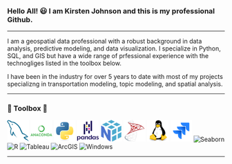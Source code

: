 ### Hello All! :smiley: I am Kirsten Johnson and this is my professional Github.
---
I am a geospatial data professional with a robust background in data analysis, predictive modeling, and data visualization. I specialize in Python, SQL, and GIS but have a wide range of prfessional experience with the technogliges listed in the toolbox below. 

I have been in the industry for over 5 years to date with most of my projects specializng in transportation modeling, topic modeling, and spatial analysis.  

---

### 🧰 Toolbox 🧰

<img src = "https://github.com/devicons/devicon/blob/master/icons/mysql/mysql-original.svg" alt="My SQL" width="50" height="50" /> <img src = "https://github.com/devicons/devicon/blob/master/icons/anaconda/anaconda-original-wordmark.svg" alt="Anaconda Logo" width="50" height="50" />  <img src = "https://github.com/devicons/devicon/blob/master/icons/python/python-original.svg" alt="Python" width="50" height="50" />  <img src = "https://github.com/devicons/devicon/blob/master/icons/pandas/pandas-original-wordmark.svg" alt="Pandas" width="50" height="50" /> <img src = "https://github.com/devicons/devicon/blob/master/icons/numpy/numpy-original.svg" alt="Numpy" width="50" height="50" /> <img src = "https://github.com/devicons/devicon/blob/master/icons/microsoftsqlserver/microsoftsqlserver-original.svg" alt="MSSQL" width="50" height="50" /> <img src = "https://github.com/devicons/devicon/blob/master/icons/linux/linux-original.svg" alt="Linux" width="50" height="50" /> <img src = "https://github.com/devicons/devicon/blob/master/icons/jira/jira-original.svg" alt="Jira" width="50" height="50" /> <img src = "https://cdn.worldvectorlogo.com/logos/seaborn-1.svg" alt="Seaborn" width="50" height="50" /> <img src = "https://cdn.worldvectorlogo.com/logos/r-lang.svg" alt="R" width="50" height="50" /> <img src = "https://cdn.worldvectorlogo.com/logos/tableau-software.svg" alt="Tableau" width="50" height="50" /> <img src = "https://upload.wikimedia.org/wikipedia/commons/d/df/ArcGIS_logo.png" alt="ArcGIS" width="50" height="50" /> <img src = "https://cdn.worldvectorlogo.com/logos/windows.svg" alt="Windows" width="50" height="50" /> 

---
<!--
### Stats 
[![Top Langs](https://github-readme-stats.vercel.app/api/top-langs/?username=kirstenrjohnson)](https://github.com/anuraghazra/github-readme-stats)
-->

<!--
**kirstenrjohnson/kirstenrjohnson** is a ✨ _special_ ✨ repository because its `README.md` (this file) appears on your GitHub profile.

Here are some ideas to get you started:

- 🔭 I’m currently working ...
- 🌱 I’m currently learning ...
- 👯 I’m looking to collaborate on ...
- 🤔 I’m looking for help with ...
- 💬 Ask me about ...
- 📫 How to reach me: ...
- 😄 Pronouns: ...
- ⚡ Fun fact: ...
-->
